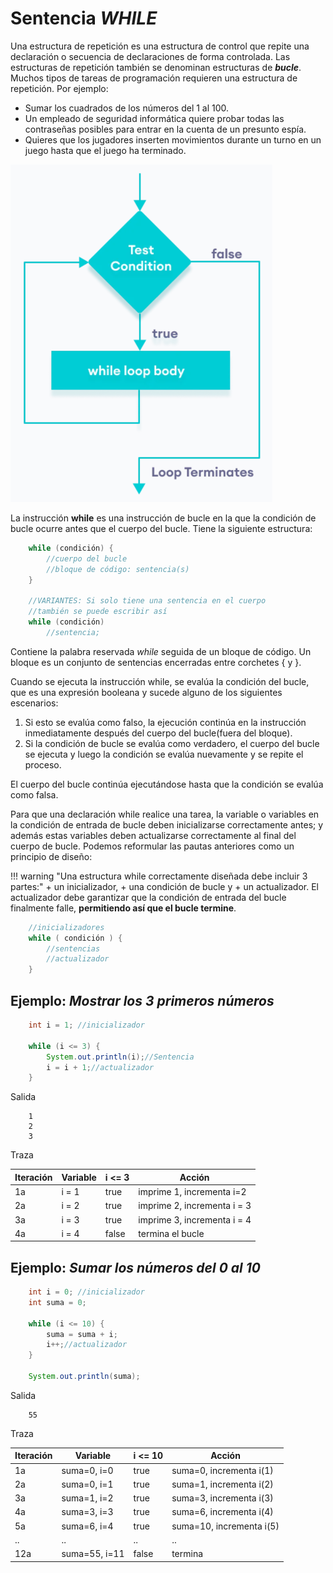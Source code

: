 # Sentencia _WHILE_

Una estructura de repetición es una estructura de control que repite una declaración o secuencia de declaraciones de forma controlada. Las estructuras de repetición también se denominan estructuras de **_bucle_**. Muchos tipos de tareas de programación requieren una estructura de repetición. Por ejemplo:

+ Sumar los cuadrados de los números del 1 al 100.
+ Un empleado de seguridad informática quiere probar todas las contraseñas posibles para entrar en la cuenta de un presunto espía.
+ Quieres que los jugadores inserten movimientos durante un turno en un juego hasta que el juego ha terminado.

![Java](../img/while.png)

La instrucción **while** es una instrucción de bucle en la que la condición de bucle ocurre antes que el cuerpo del bucle. Tiene la siguiente estructura:

```java
    while (condición) {
        //cuerpo del bucle
        //bloque de código: sentencia(s)
    }

    //VARIANTES: Si solo tiene una sentencia en el cuerpo 
    //también se puede escribir así
    while (condición)
        //sentencia;
```

Contiene la palabra reservada _while_ seguida de un bloque de código. Un bloque es un conjunto de sentencias encerradas entre corchetes { y }.

Cuando se ejecuta la instrucción while, se evalúa la condición del bucle, que es una expresión booleana y sucede alguno de los siguientes escenarios:

1. Si esto se evalúa como falso, la ejecución continúa en la instrucción inmediatamente después del cuerpo del bucle(fuera del bloque).
2. Si la condición de bucle se evalúa como verdadero, el cuerpo del bucle se ejecuta y luego la condición se evalúa nuevamente y se repite el proceso.

El cuerpo del bucle continúa ejecutándose hasta que la condición se evalúa como falsa.

Para que una declaración while realice una tarea, la variable o variables en la condición de entrada de bucle deben inicializarse correctamente antes; y además estas variables deben actualizarse correctamente al final del cuerpo de bucle. Podemos reformular las pautas anteriores como un principio de diseño:

!!! warning "Una estructura while correctamente diseñada debe incluir 3 partes:"
    + un inicializador,
    + una condición de bucle y
    + un actualizador. El actualizador debe garantizar que la condición de entrada del bucle finalmente falle, **permitiendo así que el bucle termine**.

```java
    //inicializadores
    while ( condición ) {
        //sentencias
        //actualizador
    }
```

## Ejemplo: _Mostrar los 3 primeros números_

```java
    int i = 1; //inicializador

    while (i <= 3) {
        System.out.println(i);//Sentencia
        i = i + 1;//actualizador
    }
```

Salida

```code
    1
    2
    3
```

Traza

| Iteración | Variable | i <= 3 | Acción                         |
|-----------|----------|--------|--------------------------------|
| 1a        | i = 1    | true   | imprime 1, incrementa i=2 |
| 2a        | i = 2    | true   | imprime 2, incrementa i = 3             |
| 3a        | i = 3    | true   | imprime 3, incrementa i = 4             |
| 4a        | i = 4    | false  | termina el bucle               |

## Ejemplo: _Sumar los números del 0 al 10_

```java
    int i = 0; //inicializador
    int suma = 0;
    
    while (i <= 10) {
        suma = suma + i;
        i++;//actualizador
    }

    System.out.println(suma);
```

Salida

```code
    55
```

Traza

| Iteración | Variable     | i <= 10 | Acción          |
|-----------|--------------|---------|-----------------|
| 1a        | suma=0, i=0  | true    | suma=0, incrementa i(1)      |
| 2a        | suma=0, i=1  | true    | suma=1, incrementa i(2)      |
| 3a        | suma=1, i=2  | true    | suma=3, incrementa i(3)      |
| 4a        | suma=3, i=3  | true    | suma=6, incrementa i(4)      |
| 5a        | suma=6, i=4  | true    | suma=10, incrementa i(5)     |
| ..        | ..           | ..      | ..              |
| 12a       | suma=55, i=11 | false   | termina         |
